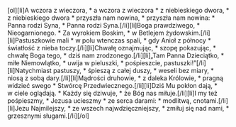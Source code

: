 [ol][li]A wczora z wieczora, * a wczora z wieczora * z niebieskiego dwora, * z niebieskiego dwora * przyszła nam nowina, * przyszła nam nowina: * Panna rodzi Syna, * Panna rodzi Syna.[/li][li]Boga prawdziwego, * Nieogarnionego. * Za wyrokiem Boskim, * w Betlejem żydowskim.[/li][li]Pastuszkowie mali * w polu wtenczas spali, * gdy Anioł z północy * światłość z nieba toczy.[/li][li]Chwałę oznajmując, * szopę pokazując, * chwałę Boga tego, * dziś nam zrodzonego.[/li][li]„Tam Panna Dzieciątko, * miłe Niemowlątko, * uwija w pieluszki, * pośpieszcie, pastuszki!”[/li][li]Natychmiast pastuszy, * śpieszą z całej duszy, * weseli bez miary, * niosą z sobą dary.[/li][li]Mądrości druhowie, * z daleka Królowie, * pragną widzieć swego * Stwórcę Przedwiecznego.[/li][li]Dziś Mu pokłon dają, * w ciele oglądają. * Każdy się dziwuje, * że Bóg nas miłuje.[/li][li]I my też pośpieszmy, * Jezusa ucieszmy * ze serca darami: * modlitwą, cnotami.[/li][li]Jezu Najmilejszy, * ze wszech najwdzięczniejszy, * zmiłuj się nad nami, * grzesznymi sługami.[/li][/ol]